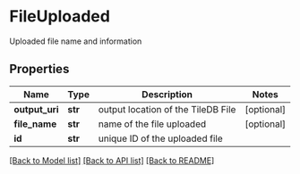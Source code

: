 # FileUploaded

Uploaded file name and information
## Properties
Name | Type | Description | Notes
------------ | ------------- | ------------- | -------------
**output_uri** | **str** | output location of the TileDB File | [optional] 
**file_name** | **str** | name of the file uploaded | [optional] 
**id** | **str** | unique ID of the uploaded file | 

[[Back to Model list]](../README.md#documentation-for-models) [[Back to API list]](../README.md#documentation-for-api-endpoints) [[Back to README]](../README.md)


